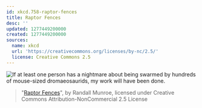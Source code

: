 ```yaml
---
id: xkcd.758-raptor-fences
title: Raptor Fences
desc: ''
updated: 1277449200000
created: 1277449200000
sources:
  name: xkcd
  url: 'https://creativecommons.org/licenses/by-nc/2.5/'
  license: Creative Commons 2.5
---
```

![If at least one person has a nightmare about being swarmed by hundreds of mouse-sized dromaeosaurids, my work will have been done.](https://imgs.xkcd.com/comics/raptor_fences.png)
> "[Raptor Fences](https://xkcd.com/758/)", by Randall Munroe, licensed under Creative Commons Attribution-NonCommercial 2.5 License
